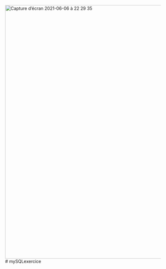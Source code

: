 <img width="819" alt="Capture d’écran 2021-06-06 à 22 29 35" src="https://user-images.githubusercontent.com/79095747/120939161-e9c2d580-c716-11eb-97f7-a7b467a8ea61.png">
# mySQLexercice
